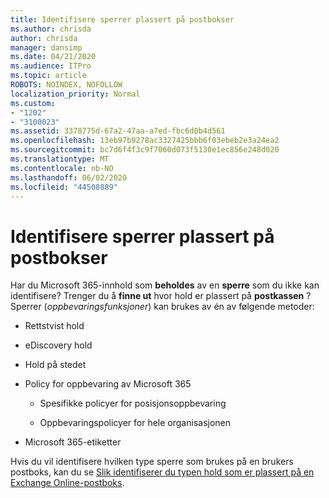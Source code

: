 ```yaml
---
title: Identifisere sperrer plassert på postbokser
ms.author: chrisda
author: chrisda
manager: dansimp
ms.date: 04/21/2020
ms.audience: ITPro
ms.topic: article
ROBOTS: NOINDEX, NOFOLLOW
localization_priority: Normal
ms.custom:
- "1202"
- "3100023"
ms.assetid: 3378775d-67a2-47aa-a7ed-fbc6d0b4d561
ms.openlocfilehash: 13eb97b9278ac3327425bbb6f03ebeb2e3a24ea2
ms.sourcegitcommit: bc7d6f4f3c9f7060d073f5130e1ec856e248d020
ms.translationtype: MT
ms.contentlocale: nb-NO
ms.lasthandoff: 06/02/2020
ms.locfileid: "44508889"
---
```

# <a name="identify-holds-placed-on-mailboxes"></a>Identifisere sperrer plassert på postbokser

Har du Microsoft 365-innhold som **beholdes** av en **sperre** som du ikke kan identifisere? Trenger du å **finne ut** hvor hold er plassert på **postkassen** ? Sperrer (*oppbevaringsfunksjoner*) kan brukes av én av følgende metoder:
  
- Rettstvist hold

- eDiscovery hold

- Hold på stedet

- Policy for oppbevaring av Microsoft 365 

  - Spesifikke policyer for posisjonsoppbevaring

  - Oppbevaringspolicyer for hele organisasjonen

- Microsoft 365-etiketter

Hvis du vil identifisere hvilken type sperre som brukes på en brukers postboks, kan du se [Slik identifiserer du typen hold som er plassert på en Exchange Online-postboks](https://docs.microsoft.com/microsoft-365/compliance/identify-a-hold-on-an-exchange-online-mailbox).
